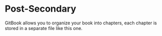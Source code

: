 # Post-Secondary

GitBook allows you to organize your book into chapters, each chapter is stored in a separate file like this one.
